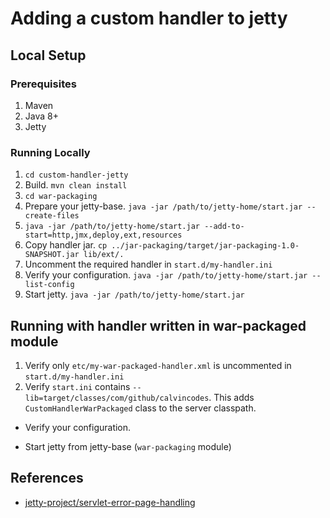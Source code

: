 # Adding a custom handler to jetty

## Local Setup
### Prerequisites
1. Maven
2. Java 8+
3. Jetty

### Running Locally
1. `cd custom-handler-jetty`
2. Build. `mvn clean install`
3. `cd war-packaging`
4. Prepare your jetty-base. `java -jar /path/to/jetty-home/start.jar --create-files`
5. `java -jar /path/to/jetty-home/start.jar --add-to-start=http,jmx,deploy,ext,resources`
6. Copy handler jar. `cp ../jar-packaging/target/jar-packaging-1.0-SNAPSHOT.jar lib/ext/.`
7. Uncomment the required handler in `start.d/my-handler.ini`
8. Verify your configuration. `java -jar /path/to/jetty-home/start.jar --list-config`
9. Start jetty. `java -jar /path/to/jetty-home/start.jar`

## Running with handler written in war-packaged module
1. Verify only `etc/my-war-packaged-handler.xml` is uncommented in `start.d/my-handler.ini`
2. Verify `start.ini` contains `--lib=target/classes/com/github/calvincodes`. This adds 
`CustomHandlerWarPackaged` class to the server classpath.
 
* Verify your configuration.
<script src="https://gist.github.com/calvincodes/ad75043c35e8e548c8bdf8a015f91ca1.js"></script>

* Start jetty from jetty-base (`war-packaging` module)
<script src="https://gist.github.com/calvincodes/2aa7fda9994eab96b7a29cdf066d82b2.js"></script>

## References
* [jetty-project/servlet-error-page-handling](https://github.com/jetty-project/servlet-error-page-handling) 